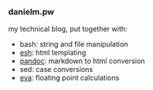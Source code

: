 ### danielm.pw

my technical blog, put together with:
 - bash: string and file manipulation
 - [esh](https://github.com/jirutka/esh): html templating
 - [pandoc](https://pandoc.org/): markdown to html conversion
 - sed: case conversions
 - [eva](https://github.com/nerdypepper/eva): floating point calculations

